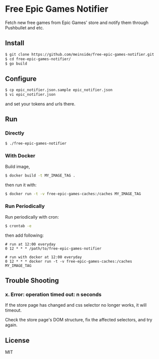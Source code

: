 # Free Epic Games Notifier

Fetch new free games from Epic Games' store and notify them through Pushbullet and etc.

## Install

```bash
$ git clone https://github.com/meinside/free-epic-games-notifier.git
$ cd free-epic-games-notifier/
$ go build
```

## Configure

```bash
$ cp epic_notifier.json.sample epic_notifier.json
$ vi epic_notifier.json
```

and set your tokens and urls there.

## Run

### Directly

```bash
$ ./free-epic-games-notifier
```

### With Docker

Build image,

```bash
$ docker build -t MY_IMAGE_TAG .
```

then run it with:

```bash
$ docker run -t -v free-epic-games-caches:/caches MY_IMAGE_TAG
```

### Run Periodically

Run periodically with cron:

```bash
$ crontab -e
```

then add following:

```
# run at 12:00 everyday
0 12 * * * /path/to/free-epic-games-notifier

# run with docker at 12:00 everyday
0 12 * * * docker run -t -v free-epic-games-caches:/caches MY_IMAGE_TAG
```

## Trouble Shooting

### x. Error: operation timed out: n seconds

If the store page has changed and css selector no longer works, it will timeout.

Check the store page's DOM structure, fix the affected selectors, and try again.

## License

MIT

